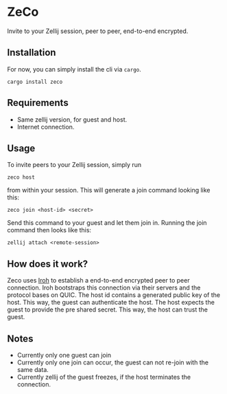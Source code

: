 # ZeCo
Invite to your Zellij session, peer to peer, end-to-end encrypted.

## Installation
For now, you can simply install the cli via `cargo`.
```
cargo install zeco
```

## Requirements
- Same zellij version, for guest and host.
- Internet connection.

## Usage
To invite peers to your Zellij session, simply run
```
zeco host
```
from within your session. This will generate a join command looking like this:
```
zeco join <host-id> <secret>
```
Send this command to your guest and let them join in.
Running the join command then looks like this:
```
zellij attach <remote-session>
```

## How does it work?
Zeco uses [Iroh](https://www.iroh.computer/) to establish a end-to-end encrypted
peer to peer connection. Iroh bootstraps this connection via their servers
and the protocol bases on QUIC.
The host id contains a generated public key of the host.
This way, the guest can authenticate the host. The host expects the guest to provide
the pre shared secret. This way, the host can trust the guest.

## Notes
- Currently only one guest can join
- Currently only one join can occur, the guest can not re-join with the same data.
- Currently zellij of the guest freezes, if the host terminates the connection.
